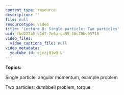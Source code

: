 ```yaml
---
content_type: resource
description: ''
file: null
resourcetype: Video
title: 'Lecture 8: Single particle; Two particles'
uid: fbd227a5-c1d7-7e5a-ca95-16c78bc65718
video_files:
  video_captions_file: null
video_metadata:
  youtube_id: ejvzjQ1wQ-U
---
```


**Topics:**

Single particle: angular momentum, example problem

Two particles: dumbbell problem, torque